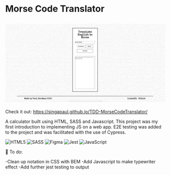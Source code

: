 # Morse Code Translator
## ![](./morseCode.png)

Check it out: https://singapaul.github.io/TDD-MorseCodeTranslator/

A calculator built using HTML, SASS and Javascript. This project was my first introduction to implementing JS on a web app. E2E testing was added to the project and was facilitated with the use of Cypress.

![HTML5](https://img.shields.io/badge/html5-%23E34F26.svg?style=for-the-badge&logo=html5&logoColor=white)
![SASS](https://img.shields.io/badge/SASS-hotpink.svg?style=for-the-badge&logo=SASS&logoColor=white)
![Figma](https://img.shields.io/badge/figma-%23F24E1E.svg?style=for-the-badge&logo=figma&logoColor=white)
![Jest](https://img.shields.io/badge/-jest-%23C21325?style=for-the-badge&logo=jest&logoColor=white)
![JavaScript](https://img.shields.io/badge/javascript-%23323330.svg?style=for-the-badge&logo=javascript&logoColor=%23F7DF1E)


📝  To do: 

-Clean up notation in CSS with BEM
-Add Javascript to make typewriter effect
-Add further jest testing to output

